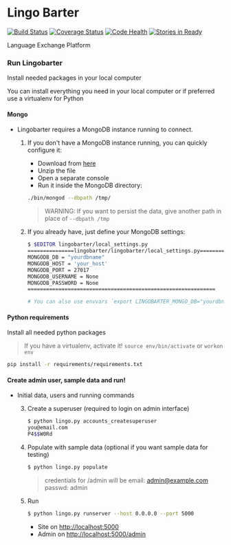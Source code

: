 Lingo Barter
============

[![Build Status](https://travis-ci.org/LeightonStreet/LingoBarter.svg?branch=master)](https://travis-ci.org/LeightonStreet/LingoBarter)
[![Coverage Status](https://coveralls.io/repos/github/LeightonStreet/LingoBarter/badge.svg?branch=master)](https://coveralls.io/github/LeightonStreet/LingoBarter?branch=master)
[![Code Health](https://landscape.io/github/LeightonStreet/LingoBarter/master/landscape.svg?style=flat)](https://landscape.io/github/LeightonStreet/LingoBarter/master)
[![Stories in Ready](https://badge.waffle.io/LeightonStreet/LingoBarter.png?label=ready&title=Ready)](https://waffle.io/LeightonStreet/LingoBarter)


Language Exchange Platform

### Run Lingobarter

Install needed packages in your local computer

You can install everything you need in your local computer or if preferred use a virtualenv for Python

#### Mongo

* Lingobarter requires a MongoDB instance running to connect.

    1. If you don't have a MongoDB instance running, you can quickly configure it:

        * Download from [here](https://www.mongodb.org/downloads)
        * Unzip the file
        * Open a separate console
        * Run it inside the MongoDB directory:
        ```bash
        ./bin/mongod --dbpath /tmp/
        ```
        > WARNING: If you want to persist the data, give another path in place of ```--dbpath /tmp```


    2. If you already have, just define your MongoDB settings:
        ```bash
        $ $EDITOR lingobarter/local_settings.py
        ===============lingobarter/lingobarter/local_settings.py===============
        MONGODB_DB = "yourdbname"
        MONGODB_HOST = 'your_host'
        MONGODB_PORT = 27017
        MONGODB_USERNAME = None
        MONGODB_PASSWORD = None
        =============================================================
        
        # You can also use envvars `export LINGOBARTER_MONGO_DB="yourdbname"` 
        ```

#### Python requirements
Install all needed python packages

> If you have a virtualenv, activate it! `source env/bin/activate` or `workon env`

```bash
pip install -r requirements/requirements.txt
```

#### Create admin user, sample data and run!

* Initial data, users and running commands

    3. Create a superuser  (required to login on admin interface)
        ```bash
        $ python lingo.py accounts_createsuperuser
        you@email.com
        P4$$W0Rd
        ```

    4. Populate with sample data (optional if you want sample data for testing)
        ```bash
        $ python lingo.py populate

        ```
        > credentials for /admin will be email: admin@example.com passwd: admin

    5. Run
        ```bash
        $ python lingo.py runserver --host 0.0.0.0 --port 5000
        ```
        - Site on [http://localhost:5000](http://localhost:5000)
        - Admin on [http://localhost:5000/admin](http://localhost:5000/admin)

